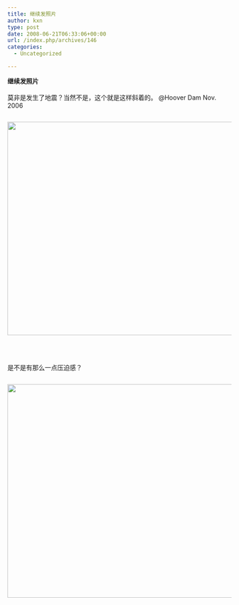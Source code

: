 ```yaml
---
title: 继续发照片
author: kxn
type: post
date: 2008-06-21T06:33:06+00:00
url: /index.php/archives/146
categories:
  - Uncategorized

---
```

<b id="pj4k">继续发照片</b><br id="pj4k0" /><br id="ra4v" />莫非是发生了地震？当然不是，这个就是这样斜着的。 @Hoover Dam Nov. 2006<br id="pj4k1" />

<div id="wckw" style="padding: 1em 0pt; text-align: left;">
  <img id="ra4v0" style="width: 640px; height: 480px;" src="http://docs.google.com/File?id=ddnd9fqr_108fb58vthp_b" />
</div>

<br id="qhaz" /><br id="qhaz0" /> 是不是有那么一点压迫感？<br id="qhaz1" />

<div id="v3bs" style="padding: 1em 0pt; text-align: left;">
  <img id="qhaz2" style="width: 640px; height: 480px;" src="http://docs.google.com/File?id=ddnd9fqr_109ds2r4sft_b" />
</div>

<br id="pj4k2" />